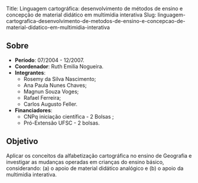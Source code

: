 Title: Linguagem cartográfica: desenvolvimento de métodos de ensino e concepção de material didático em multimídia interativa
Slug: linguagem-cartografica-desenvolvimento-de-metodos-de-ensino-e-concepcao-de-material-didatico-em-multimidia-interativa

## Sobre

- **Período**: 07/2004 - 12/2007.
- **Coordenador**: Ruth Emilia Nogueira.
- **Integrantes**:
    - Rosemy da Silva Nascimento;
    - Ana Paula Nunes Chaves;
    - Magnun Souza Voges;
    - Rafael Ferreira;
    - Carlos Augusto Feller.
- **Financiadores**:
    - CNPq iniciação científica - 2 Bolsas ;
    - Pró-Extensão UFSC - 2 bolsas.

## Objetivo

Aplicar os conceitos da alfabetização cartográfica no ensino de Geografia e
investigar as mudanças operadas em crianças do ensino básico, considerando: (a)
o apoio de material didático analógico e (b) o apoio da multimídia interativa.

